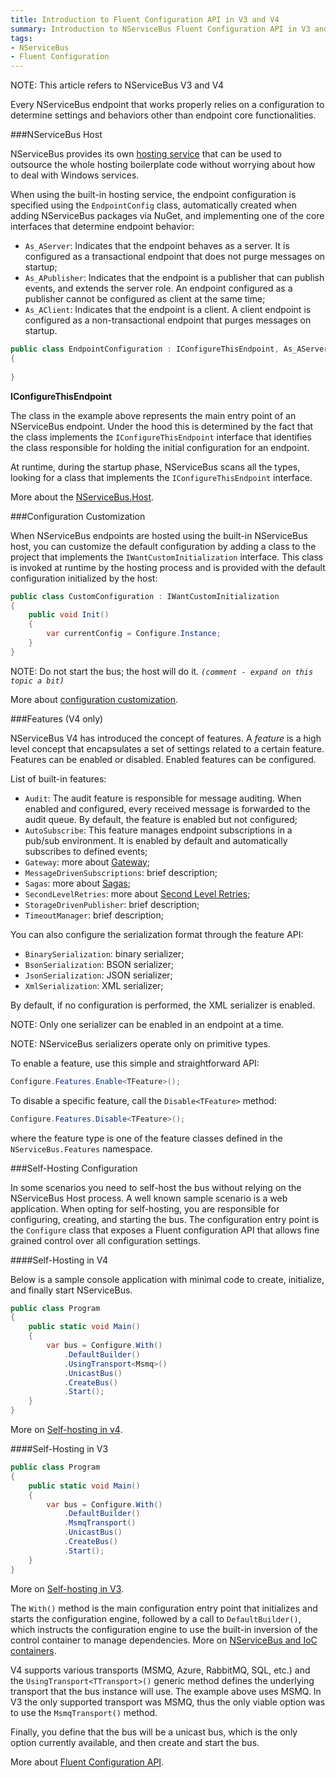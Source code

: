 ```yaml
---
title: Introduction to Fluent Configuration API in V3 and V4
summary: Introduction to NServiceBus Fluent Configuration API in V3 and V4
tags:
- NServiceBus
- Fluent Configuration
---
```


NOTE: This article refers to NServiceBus V3 and V4

Every NServiceBus endpoint that works properly relies on a configuration to determine settings and behaviors other than endpoint core functionalities.

###NServiceBus Host

NServiceBus provides its own [hosting service][1] that can be used to outsource the whole hosting boilerplate code without worrying about how to deal with Windows services.

When using the built-in hosting service, the endpoint configuration is specified using the `EndpointConfig` class, automatically created when adding NServiceBus packages via NuGet, and implementing one of the core interfaces that determine endpoint behavior:

* `As_AServer`: Indicates that the endpoint behaves as a server. It is configured as a transactional endpoint that does not purge messages on startup;
* `As_APublisher`: Indicates that the endpoint is a publisher that can publish events, and extends the server role. An endpoint configured as a publisher cannot be configured as client at the same time;
* `As_AClient`: Indicates that the endpoint is a client.  A client endpoint is configured as a non-transactional endpoint that purges messages on startup.

```c#
public class EndpointConfiguration : IConfigureThisEndpoint, As_AServer
{
	
}
```

**IConfigureThisEndpoint**

The class in the example above represents the main entry point of an NServiceBus endpoint. Under the hood this is determined by the fact that the class implements the `IConfigureThisEndpoint` interface that identifies the class responsible for holding the initial configuration for an endpoint.

At runtime, during the startup phase, NServiceBus scans all the types, looking for a class that implements the `IConfigureThisEndpoint` interface.

More about the [NServiceBus.Host](the-nservicebus-host).

###Configuration Customization

When NServiceBus endpoints are hosted using the built-in NServiceBus host, you can customize the default configuration by adding a class to the project that implements the `IWantCustomInitialization` interface. This class is invoked at runtime by the hosting process and is provided with the default configuration initialized by the host:

```c#
public class CustomConfiguration : IWantCustomInitialization
{
	public void Init()
	{
		var currentConfig = Configure.Instance;
	}
}
```

NOTE: Do not start the bus; the host will do it. *`(comment - expand on this topic a bit)`*

More about [configuration customization](customizing-nservicebus-configuration).

###Features (V4 only)

NServiceBus V4 has introduced the concept of features. A *feature* is a high level concept that encapsulates a set of settings related to a certain feature. Features can be enabled or disabled. Enabled features can be configured.

List of built-in features:

* `Audit`: The audit feature is responsible for message auditing. When enabled and configured, every received message is forwarded to the audit queue. By default, the feature is enabled but not configured;
* `AutoSubscribe`: This feature manages endpoint subscriptions in a pub/sub environment. It is enabled by default and  automatically subscribes to defined events;
* `Gateway`: more about [Gateway](introduction-to-the-gateway);
* `MessageDrivenSubscriptions`: brief description;
* `Sagas`: more about [Sagas](sagas-in-nservicebus);
* `SecondLevelRetries`: more about [Second Level Retries](second-level-retries);
* `StorageDrivenPublisher`: brief description;
* `TimeoutManager`: brief description;

You can also configure the serialization format through the feature API:

* `BinarySerialization`: binary serializer;
* `BsonSerialization`: BSON serializer;
* `JsonSerialization`: JSON serializer;
* `XmlSerialization`: XML serializer;

By default, if no configuration is performed, the XML serializer is enabled.

NOTE: Only one serializer can be enabled in an endpoint at a time.

NOTE: NServiceBus serializers operate only on primitive types.

To enable a feature, use this simple and straightforward API:

```c#
Configure.Features.Enable<TFeature>();
```

To disable a specific feature, call the `Disable<TFeature>` method:

```c#
Configure.Features.Disable<TFeature>();
```

where the feature type is one of the feature classes defined in the `NServiceBus.Features` namespace.

###Self-Hosting Configuration

In some scenarios you need to self-host the bus without relying on the NServiceBus Host process. A well known sample scenario is a web application. When opting for self-hosting, you are responsible for configuring, creating, and starting the bus.
The configuration entry point is the `Configure` class that exposes a Fluent configuration API that allows fine grained control over all configuration settings.

####Self-Hosting in V4

Below is a sample console application with minimal code to create, initialize, and finally start NServiceBus.

```c#
public class Program
{
    public static void Main()
    {
        var bus = Configure.With()
	        .DefaultBuilder()
	        .UsingTransport<Msmq>()
	        .UnicastBus()
	        .CreateBus()
	        .Start();
	}
}
```

More on [Self-hosting in v4](hosting-nservicebus-in-your-own-process-v4.x).

####Self-Hosting in V3

```c#
public class Program
{
    public static void Main()
    {
        var bus = Configure.With()
	        .DefaultBuilder()
	        .MsmqTransport()
	        .UnicastBus()
	        .CreateBus()
	        .Start();
	}
}
```

More on [Self-hosting in V3](hosting-nservicebus-in-your-own-process).

The `With()` method is the main configuration entry point that initializes and starts the configuration engine, followed by a call to `DefaultBuilder()`, which instructs the configuration engine to use the built-in inversion of the control container to manage dependencies. More on [NServiceBus and IoC containers](containers).

V4 supports various transports (MSMQ, Azure, RabbitMQ, SQL, etc.) and the `UsingTransport<TTransport>()` generic method defines the underlying transport that the bus instance will use. The example above uses MSMQ. In V3 the only supported transport was MSMQ, thus the only viable option was to use the `MsmqTransport()` method.

Finally, you define that the bus will be a unicast bus, which is the only option currently available, and then create and start the bus.

More about [Fluent Configuration API](fluent-config-api-v3-v4).

[1]: http://www.nuget.org/packages/NServiceBus.Host/ "NServiceBus Host NuGet package"
